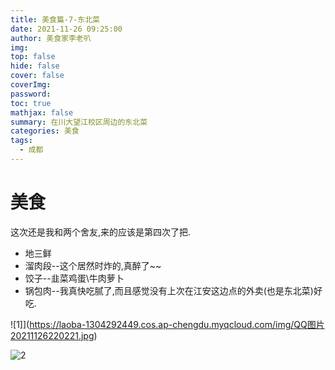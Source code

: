 ```yaml
---
title: 美食篇-7-东北菜
date: 2021-11-26 09:25:00
author: 美食家李老叭
img: 
top: false
hide: false
cover: false
coverImg: 
password: 
toc: true
mathjax: false
summary: 在川大望江校区周边的东北菜
categories: 美食
tags:
  - 成都
---
```


# 美食

这次还是我和两个舍友,来的应该是第四次了把.

- 地三鲜
- 溜肉段--这个居然时炸的,真醉了~~
- 饺子--韭菜鸡蛋\牛肉萝卜
- 锅包肉--我真快吃腻了,而且感觉没有上次在江安这边点的外卖(也是东北菜)好吃.

![1]](https://laoba-1304292449.cos.ap-chengdu.myqcloud.com/img/QQ图片20211126220221.jpg)

![2](https://laoba-1304292449.cos.ap-chengdu.myqcloud.com/img/QQ图片20211126220234.jpg)
